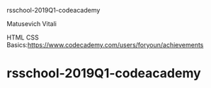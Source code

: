 rsschool-2019Q1-codeacademy

Matusevich Vitali

HTML CSS Basics:https://www.codecademy.com/users/foryoun/achievements
# rsschool-2019Q1-codeacademy
